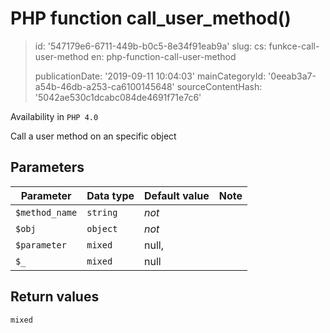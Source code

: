 PHP function call_user_method()
===============================

> id: '547179e6-6711-449b-b0c5-8e34f91eab9a'
> slug:
> 	cs: funkce-call-user-method
> 	en: php-function-call-user-method
> 
> publicationDate: '2019-09-11 10:04:03'
> mainCategoryId: '0eeab3a7-a54b-46db-a253-ca6100145648'
> sourceContentHash: '5042ae530c1dcabc084de4691f71e7c6'

Availability in `PHP 4.0`

Call a user method on an specific object


Parameters
--------------

| Parameter | Data type | Default value | Note |
|-----|-----|-----|-----|
| `$method_name` | `string` | *not* | |
| `$obj` | `object` | *not* | |
| `$parameter` | `mixed` | null, | | |
| `$_` | `mixed` | null | | |


Return values
----------------

`mixed`
